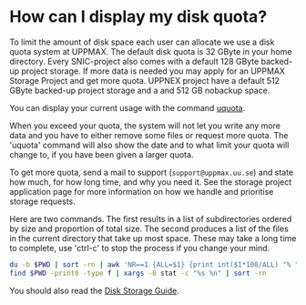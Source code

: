 # How can I display my disk quota?

To limit the amount of disk space each user can allocate we use a disk quota system at UPPMAX. The default disk quota is 32 GByte in your home directory. Every SNIC-project also comes with a default 128 GByte backed-up project storage. If more data is needed you may apply for an UPPMAX Storage Project and get more quota. UPPNEX project have a default 512 GByte backed-up project storage and a and 512 GB nobackup space.

You can display your current usage with the command [uquota](../software/uquota.md).

When you exceed your quota, the system will not let you write any more data and you have to either remove some files or request more quota. The 'uquota' command will also show the date and to what limit your quota will change to, if you have been given a larger quota.

To get more quota, send a mail to support (`support@uppmax.uu.se`) and state how much, for how long time, and why you need it. See the storage project application page for more information on how we handle and prioritise storage requests.

Here are two commands. The first results in a list of subdirectories ordered by size and proportion of total size. The second produces a list of the files in the current directory that take up most space. These may take a long time to complete, use 'ctrl-c' to stop the process if you change your mind.

```bash
du -b $PWD | sort -rn | awk 'NR==1 {ALL=$1} {print int($1*100/ALL) "% " $0}'
find $PWD -print0 -type f | xargs -0 stat -c "%s %n" | sort -rn
```

You should also read the [Disk Storage Guide](disk_storage_guide.md).
